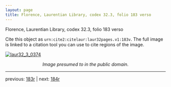 ```yaml
---
layout: page
title: Florence, Laurentian Library, codex 32.3, folio 183 verso
---
```


Florence, Laurentian Library, codex 32.3, folio 183 verso

Cite this object as `urn:cite2:citelaur:laur32pages.v1:183v`.  The full image is linked to a citation tool you can use to cite regions of the image.

[![laur32_3_0374](http://www.homermultitext.org/iipsrv?IIIF=/project/homer/pyramidal/deepzoom/citelaur/laur32imgs/v1/laur32_3_0374.tif/full/800,/0/default.jpg)](http://www.homermultitext.org/ict2/?urn=urn:cite2:citelaur:laur32imgs.v1:laur32_3_0374) 

<p style="text-align: center; font-style: italic;">Image presumed to in the public domain.</p>

---

previous: [183r](../183r/) | next: [184r](../184r/)